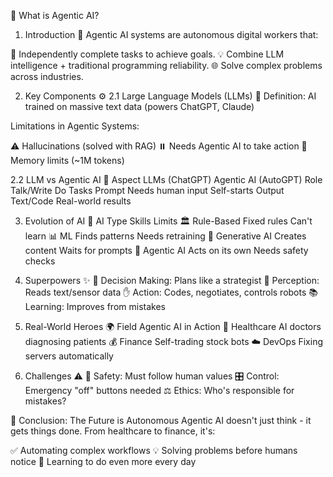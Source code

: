 🤖 What is Agentic AI?
1. Introduction 🚀
Agentic AI systems are autonomous digital workers that:

🎯 Independently complete tasks to achieve goals.
💡 Combine LLM intelligence + traditional programming reliability.
🌐 Solve complex problems across industries.

2. Key Components ⚙️
2.1 Large Language Models (LLMs) 🧠
Definition: AI trained on massive text data (powers ChatGPT, Claude)

Limitations in Agentic Systems:

⚠️ Hallucinations (solved with RAG)
⏸️ Needs Agentic AI to take action
🧠 Memory limits (~1M tokens)

2.2 LLM vs Agentic AI 🔄
Aspect	LLMs (ChatGPT)	     Agentic AI (AutoGPT)
Role	  Talk/Write	         Do Tasks
Prompt	Needs human input	   Self-starts
Output	Text/Code	           Real-world results

3. Evolution of AI 📜
AI Type         	Skills	          Limits
🏛️ Rule-Based    	Fixed rules	      Can't learn
📊 ML	            Finds patterns	  Needs retraining
🎨 Generative AI	Creates content	   Waits for prompts
🚀 Agentic AI	    Acts on its own	   Needs safety checks

4. Superpowers ✨
🧠 Decision Making: Plans like a strategist
👀 Perception: Reads text/sensor data
✋ Action: Codes, negotiates, controls robots
📚 Learning: Improves from mistakes

5. Real-World Heroes 🌍
Field	               Agentic AI in Action
🏥 Healthcare	AI     doctors diagnosing patients
💰 Finance	         Self-trading stock bots
☁️ DevOps	           Fixing servers automatically

6. Challenges ⚠️
🔐 Safety: Must follow human values
🎛️ Control: Emergency "off" buttons needed
⚖️ Ethics: Who's responsible for mistakes?

🎯 Conclusion: The Future is Autonomous
Agentic AI doesn't just think - it gets things done. From healthcare to finance, it's:

✅ Automating complex workflows
💡 Solving problems before humans notice
🚀 Learning to do even more every day
